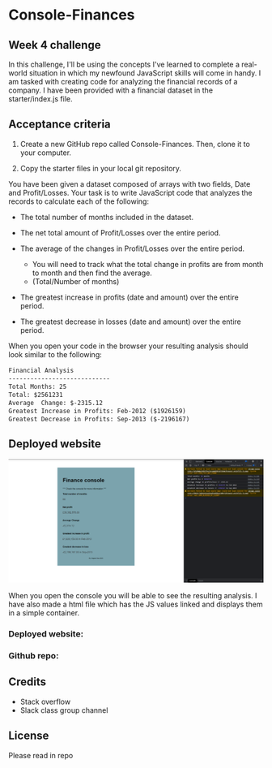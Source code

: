 # Console-Finances

## Week 4 challenge

In this challenge, I'll be using the concepts I've learned to complete a real-world situation in which my newfound JavaScript skills will come in handy. I am tasked with creating code for analyzing the financial records of a company. I have been provided with a financial dataset in the starter/index.js file.

## Acceptance criteria

1. Create a new GitHub repo called Console-Finances. Then, clone it to your computer.

2. Copy the starter files in your local git repository.

You have been given a dataset composed of arrays with two fields, Date and Profit/Losses.
Your task is to write JavaScript code that analyzes the records to calculate each of the following:

- The total number of months included in the dataset.

- The net total amount of Profit/Losses over the entire period.

- The average of the changes in Profit/Losses over the entire period.

  - You will need to track what the total change in profits are from month to month and then find the average.
  - (Total/Number of months)

- The greatest increase in profits (date and amount) over the entire period.

- The greatest decrease in losses (date and amount) over the entire period.

When you open your code in the browser your resulting analysis should look similar to the following:

```text
Financial Analysis
----------------------------
Total Months: 25
Total: $2561231
Average  Change: $-2315.12
Greatest Increase in Profits: Feb-2012 ($1926159)
Greatest Decrease in Profits: Sep-2013 ($-2196167)
```

## Deployed website

![Usage](/Assets/Usage.png)

When you open the console you will be able to see the resulting analysis. I have also made a html file which has the JS values linked and displays them in a simple container.

### Deployed website:

### Github repo:

## Credits

- Stack overflow
- Slack class group channel

## License

Please read in repo
